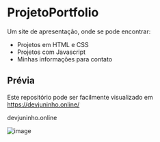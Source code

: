 # ProjetoPortfolio
 Um site de apresentação, onde se pode encontrar:
 

 - Projetos em HTML e CSS
 - Projetos com Javascript
 - Minhas informações para contato

## Prévia
Este repositório pode ser facilmente visualizado em https://devjuninho.online/
<div>
<a href"https://devjuninho.online/" target="_blank">devjuninho.online</a>
</div>

![image](https://github.com/JosivaldoS/ProjetoPortfolio/assets/77576339/e88b66ee-206f-4d1d-bffa-614d33e4f41a)
